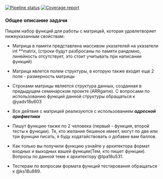 [![Pipeline status](https://git.iu7.bmstu.ru/aolenev/iu7-cprog-sems-2019-aolenev/badges/matrixgame_get_by_pos/pipeline.svg)](https://git.iu7.bmstu.ru/aolenev/iu7-cprog-sems-2019-aolenev/commits/matrixgame_get_by_pos) [![Coverage report](https://git.iu7.bmstu.ru/aolenev/iu7-cprog-sems-2019-aolenev/badges/matrixgame_get_by_pos/coverage.svg)](https://git.iu7.bmstu.ru/aolenev/iu7-cprog-sems-2019-aolenev/commits/matrixgame_get_by_pos)

### Общее описание задачи
Пишем набор функций для работы с матрицей, которая удовлетворяет нижеуказанным свойствам:

* Матрица в памяти представлена массивом указателей на указатели int **matrix, (строки будут разбросаны по памяти рандомно, линейность отсутствует, это стоит учитывать при написании функций)

* Матрица явлется полем структуры, в которую также входят еще 2 поля - размерность матрицы

* Строками матрицы является структура данных, созданная в предыдущем семинарском проекте (ARRgame). С вопросами по использованию функций данной структуры обращаться к @yadv18u603

* Все дейтвия с матрицей реализуются с использованием ***адресной арифметики***

* Пишут функцию также по 2 человека (первый - функция, второй тесты к функции). Те, кто желание бешеное имеет, могут по две или три функции писать, я буду ходатайствовать о добавке вам баллов. 

* Как только вы получили функцию узнайте у архитектора формат входных и выходных вашей функции(Тем, кто пишет функции). Вопросы по данной теме к архитектору @tpa18u531.

* Тестерам по вопросам формата функций тестирования обращаться к @ks18u889.

